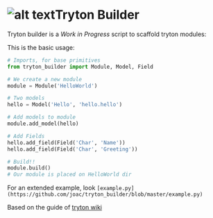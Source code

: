 # ![alt text](https://raw.github.com/joac/tryton_builder/master/data/logo.png "Logo")Tryton Builder

Tryton builder is a *Work in Progress* script to scaffold tryton modules:

This is the basic usage:

```python
# Imports, for base primitives
from tryton_builder import Module, Model, Field

# We create a new module
module = Module('HelloWorld')

# Two models
hello = Model('Hello', 'hello.hello')

# Add models to module
module.add_model(hello)

# Add Fields
hello.add_field(Field('Char', 'Name'))
hello.add_field(Field('Char', 'Greeting'))

# Build!!
module.build()
# Our module is placed on HelloWorld dir
```

For an extended example, look `[example.py](https://github.com/joac/tryton_builder/blob/master/example.py)`

Based on the guide of [tryton wiki](http://code.google.com/p/tryton/wiki/HelloWorld)
